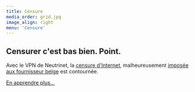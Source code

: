 ```yaml
---
title: Censure
media_order: grid.jpg
image_align: right
menu: 'Censure'
---
```


## Censurer c'est bas bien. Point.

Avec le VPN de Neutrinet, la [censure d'Internet](https://fr.wikipedia.org/wiki/Censure_de_l%27Internet), malheureusement [imposée aux fournisseur belge](https://www.rtbf.be/info/medias/detail_une-nouvelle-croisade-contre-les-sites-de-telechargement-illegal?id=8909359) est contournée.

[En apprendre plus…](https://www.laquadrature.net/en/search/apachesolr_search/censure?classes=btn,btn-error,btn-lg)
